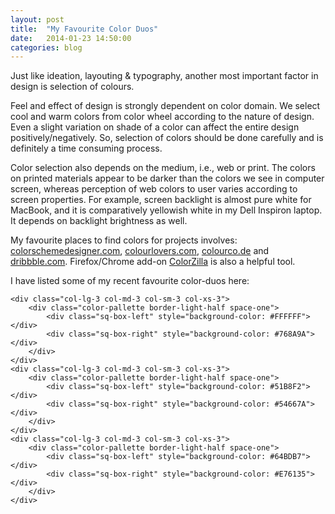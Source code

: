 ```yaml
---
layout: post
title:  "My Favourite Color Duos"
date:   2014-01-23 14:50:00
categories: blog
---
```


Just like ideation, layouting & typography, another most important factor in design is selection of colours. 

Feel and effect of design is strongly dependent on color domain. We select cool and warm colors from color wheel according to the nature of design. Even a slight variation on shade of a color can affect the entire design positively/negatively. So, selection of colors should be done carefully and is definitely a time consuming process.

Color selection also depends on the medium, i.e., web or print. The colors on printed materials appear to be darker than the colors we see in computer screen, whereas perception of web colors to user varies according to screen properties. For example, screen backlight is almost pure white for MacBook, and it is comparatively yellowish white in my Dell Inspiron laptop. It depends on backlight brightness as well.
<!-- more -->
My favourite places to find colors for projects involves: <a href="http://colorschemedesigner.com/">colorschemedesigner.com</a>, <a href="http://colourlovers.com/">colourlovers.com</a>, <a href="http://colourco.de/">colourco.de</a> and <a href="http://dribbble.com/colors/">dribbble.com</a>. Firefox/Chrome add-on <a href="http://www.colorzilla.com">ColorZilla</a> is also a helpful tool.


I have listed some of my recent favourite color-duos here:

<div class="row">
	<div class="col-lg-3 col-md-3 col-sm-3 col-xs-3">
		<div class="color-pallette border-light-half space-one">
			<div class="sq-box-left" style="background-color: #53B461"></div>
			<div class="sq-box-right" style="background-color: #455369"></div>
		</div>
	</div>
	<div class="col-lg-3 col-md-3 col-sm-3 col-xs-3">
		<div class="color-pallette border-light-half space-one">
			<div class="sq-box-left" style="background-color: #E2403D"></div>
			<div class="sq-box-right" style="background-color: #303030"></div>
		</div>
	</div>
	<div class="col-lg-3 col-md-3 col-sm-3 col-xs-3">
		<div class="color-pallette border-light-half space-one">
			<div class="sq-box-left" style="background-color: #DA623F"></div>
			<div class="sq-box-right" style="background-color: #514157"></div>
		</div>
	</div>
	<div class="col-lg-3 col-md-3 col-sm-3 col-xs-3">
		<div class="color-pallette border-light-half space-one">
			<div class="sq-box-left" style="background-color: #FFFFFF"></div>
			<div class="sq-box-right" style="background-color: #D0503C"></div>
		</div>
	</div>
	<div class="col-lg-3 col-md-3 col-sm-3 col-xs-3">
		<div class="color-pallette border-light-half space-one">
			<div class="sq-box-left" style="background-color: #BADEA5"></div>
			<div class="sq-box-right" style="background-color: #A497BB"></div>
		</div>
	</div>
	<div class="col-lg-3 col-md-3 col-sm-3 col-xs-3">
		<div class="color-pallette border-light-half space-one">
			<div class="sq-box-left" style="background-color: #FFFFFF"></div>
			<div class="sq-box-right" style="background-color: #323232"></div>
		</div>
	</div>
	<div class="col-lg-3 col-md-3 col-sm-3 col-xs-3">
		<div class="color-pallette border-light-half space-one">
			<div class="sq-box-left" style="background-color: #FCEDA3"></div>
			<div class="sq-box-right" style="background-color: #8ECFCC"></div>
		</div>
	</div>
	<div class="col-lg-3 col-md-3 col-sm-3 col-xs-3">
		<div class="color-pallette border-light-half space-one">
			<div class="sq-box-left" style="background-color: #0CA5B0"></div>
			<div class="sq-box-right" style="background-color: #655643"></div>
		</div>
	</div>
	<div class="col-lg-3 col-md-3 col-sm-3 col-xs-3">
		<div class="color-pallette border-light-half space-one">
			<div class="sq-box-left" style="background-color: #A4825D"></div>
			<div class="sq-box-right" style="background-color: #363149"></div>
		</div>
	</div>

	<div class="col-lg-3 col-md-3 col-sm-3 col-xs-3">
		<div class="color-pallette border-light-half space-one">
			<div class="sq-box-left" style="background-color: #FFFFFF"></div>
			<div class="sq-box-right" style="background-color: #768A9A"></div>
		</div>
	</div>
	<div class="col-lg-3 col-md-3 col-sm-3 col-xs-3">
		<div class="color-pallette border-light-half space-one">
			<div class="sq-box-left" style="background-color: #51B8F2"></div>
			<div class="sq-box-right" style="background-color: #54667A"></div>
		</div>
	</div>
	<div class="col-lg-3 col-md-3 col-sm-3 col-xs-3">
		<div class="color-pallette border-light-half space-one">
			<div class="sq-box-left" style="background-color: #64BDB7"></div>
			<div class="sq-box-right" style="background-color: #E76135"></div>
		</div>
	</div>
</div>

